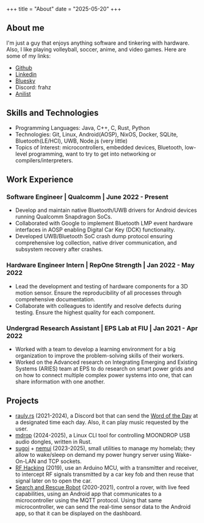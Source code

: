 +++
title = "About"
date = "2025-05-20"
+++

## About me

I'm just a guy that enjoys anything software and tinkering with hardware. Also, I like playing volleyball, soccer, anime, and video games. Here are some of my links:

- [Github](https://github.com/frahz)
- [Linkedin](https://www.linkedin.com/in/abreuf/)
- [Bluesky](https://bsky.app/profile/frahz.dev)
- Discord: frahz
- [Anilist](https://anilist.co/user/frahz)

## Skills and Technologies

- Programming Languages: Java, C++, C, Rust, Python
- Technologies: Git, Linux, Android(AOSP), NixOS, Docker, SQLite, Bluetooth(LE/HCI), UWB, Node.js (very little)
- Topics of Interest: microcontrollers, embedded devices, Bluetooth, low-level programming, want to try to get into networking or compilers/interpreters.

## Work Experience

### **Software Engineer | Qualcomm | June 2022 - Present**
- Develop and maintain native Bluetooth/UWB drivers for Android devices running Qualcomm Snapdragon SoCs.
- Collaborated with Google to implement Bluetooth LMP event hardware interfaces in AOSP
enabling Digital Car Key (DCK) functionality.
- Developed UWB/Bluetooth SoC crash dump protocol ensuring comprehensive log collection,
native driver communication, and subsystem recovery after crashes.

### **Hardware Engineer Intern | RepOne Strength | Jan 2022 - May 2022**
- Lead the development and testing of hardware components for a 3D motion sensor. Ensure the reproducibility of all processes through comprehensive documentation.
- Collaborate with colleagues to identify and resolve defects during testing. Ensure the highest quality for each component.

### **Undergrad Research Assistant | EPS Lab at FIU | Jan 2021 - Apr 2022**
- Worked with a team to develop a learning environment for a big organization to improve the problem-solving skills of their workers.
- Worked on the Advanced research on Integrating Emerging and Existing Systems (ARIES) team at EPS to do research on smart power grids and on how to connect multiple complex power systems into one, that can share information with one another.

## Projects
- [rauly.rs](https://github.com/frahz/rauly.rs) (2021-2024), a Discord bot that can send the [Word of the Day](dictionary.com) at a designated time each day. Also, it can play music requested by the user.
- [mdrop](https://github.com/frahz/mdrop) (2024-2025), a Linux CLI tool for controlling MOONDROP USB audio dongles, written in Rust.
- [sugoi](https://github.com/frahz/sugoi) + [nemui](https://github.com/frahz/nemui) (2023-2025), small utilities to manage my homelab; they allow to wake/sleep on demand my power hungry server using Wake-On-LAN and TCP sockets.
- [RF Hacking](https://github.com/frahz/cyber-security) (2019), use an Arduino MCU, with a transmitter and receiver, to intercept RF signals transmitted by a car key fob and then reuse that signal later on to open the car.
- [Search and Rescue Robot](https://github.com/SparkDevTeams/robotics-spring-21) (2020-2021), control a rover, with live feed capabilities, using an Android app that communicates to a microcontroller using the MQTT protocol. Using that same microcontroller, we can send the real-time sensor data to the Android app, so that it can be displayed on the dashboard.

